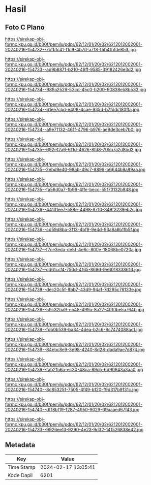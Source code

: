 # Hasil

## Foto C Plano

https://sirekap-obj-formc.kpu.go.id/b30f/pemilu/pdpr/62/12/01/20/02/6212012002001-20240216-154732--7bfbfc41-f1c9-4b70-a718-f5b41bfde853.jpg

https://sirekap-obj-formc.kpu.go.id/b30f/pemilu/pdpr/62/12/01/20/02/6212012002001-20240216-154733--ad9b8871-b210-49ff-9585-39182426e3d2.jpg

https://sirekap-obj-formc.kpu.go.id/b30f/pemilu/pdpr/62/12/01/20/02/6212012002001-20240216-154734--989a2526-53cd-45c0-b200-60838eb8b533.jpg

https://sirekap-obj-formc.kpu.go.id/b30f/pemilu/pdpr/62/12/01/20/02/6212012002001-20240216-154734--61ee7cbd-e408-4cae-935d-b7fddc180ffa.jpg

https://sirekap-obj-formc.kpu.go.id/b30f/pemilu/pdpr/62/12/01/20/02/6212012002001-20240216-154734--a9e71132-461f-4796-b976-ae9de3ceb7b0.jpg

https://sirekap-obj-formc.kpu.go.id/b30f/pemilu/pdpr/62/12/01/20/02/6212012002001-20240216-154735--692ef2a6-611d-4626-8fd8-705b7a2d8bd2.jpg

https://sirekap-obj-formc.kpu.go.id/b30f/pemilu/pdpr/62/12/01/20/02/6212012002001-20240216-154735--2ebd9e40-98ab-49c7-8899-b6644b9a89aa.jpg

https://sirekap-obj-formc.kpu.go.id/b30f/pemilu/pdpr/62/12/01/20/02/6212012002001-20240216-154735--fa56d0a7-1b96-4ffe-becc-55f73132b848.jpg

https://sirekap-obj-formc.kpu.go.id/b30f/pemilu/pdpr/62/12/01/20/02/6212012002001-20240216-154736--44131ee7-588e-4498-8710-349f3239eb2c.jpg

https://sirekap-obj-formc.kpu.go.id/b30f/pemilu/pdpr/62/12/01/20/02/6212012002001-20240216-154736--cd59d8ba-3f13-4bf9-9e4d-93a9a8b11b5f.jpg

https://sirekap-obj-formc.kpu.go.id/b30f/pemilu/pdpr/62/12/01/20/02/6212012002001-20240216-154737--f7ce3eda-de5f-4e6c-800e-18068be0720a.jpg

https://sirekap-obj-formc.kpu.go.id/b30f/pemilu/pdpr/62/12/01/20/02/6212012002001-20240216-154737--cd61ccf4-750d-4165-869d-9e601833861d.jpg

https://sirekap-obj-formc.kpu.go.id/b30f/pemilu/pdpr/62/12/01/20/02/6212012002001-20240216-154738--dec20c5f-8bb7-43d9-94a1-7d295c76133e.jpg

https://sirekap-obj-formc.kpu.go.id/b30f/pemilu/pdpr/62/12/01/20/02/6212012002001-20240216-154738--59c32ba9-e548-499a-8a27-40f0be5a764b.jpg

https://sirekap-obj-formc.kpu.go.id/b30f/pemilu/pdpr/62/12/01/20/02/6212012002001-20240216-154739--fdb0b539-ba34-4dea-b2c6-9c7474088ac1.jpg

https://sirekap-obj-formc.kpu.go.id/b30f/pemilu/pdpr/62/12/01/20/02/6212012002001-20240216-154739--84ebc8e9-3e98-4240-8d28-dada9ae7d874.jpg

https://sirekap-obj-formc.kpu.go.id/b30f/pemilu/pdpr/62/12/01/20/02/6212012002001-20240216-154739--fab21b6a-ec30-48ca-89cb-6d90943a3aa0.jpg

https://sirekap-obj-formc.kpu.go.id/b30f/pemilu/pdpr/62/12/01/20/02/6212012002001-20240216-154740--8c853251-7505-4f49-b120-f9d317b9131c.jpg

https://sirekap-obj-formc.kpu.go.id/b30f/pemilu/pdpr/62/12/01/20/02/6212012002001-20240216-154740--df18bf19-1287-4950-9029-09aaaed67f43.jpg

https://sirekap-obj-formc.kpu.go.id/b30f/pemilu/pdpr/62/12/01/20/02/6212012002001-20240216-154733--9926ee13-9290-4e23-9d32-141526838e42.jpg


## Metadata

| Key        | Value               |
| ---------- | ------------------- |
| Time Stamp | 2024-02-17 13:05:41 |
| Kode Dapil | 6201                |




